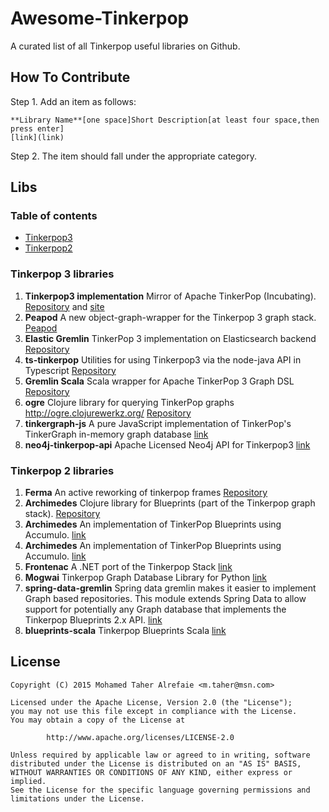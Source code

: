 # Awesome-Tinkerpop
A curated list of all Tinkerpop useful libraries on Github.

## How To Contribute
Step 1. Add an item as follows:
```
**Library Name**[one space]Short Description[at least four space,then press enter]
[link](link)
```

Step 2. The item should fall under the appropriate category.


## Libs
### Table of contents
* [Tinkerpop3](#Tinkerpop3)
* [Tinkerpop2](#Tinkerpop2)



### <A NAME="Tinkerpop3"></A>Tinkerpop 3 libraries
1. **Tinkerpop3 implementation** Mirror of Apache TinkerPop (Incubating). 
[Repository](https://github.com/apache/incubator-tinkerpop) and [site](http://tinkerpop.incubator.apache.org/)
1. **Peapod** A new object-graph-wrapper for the Tinkerpop 3 graph stack.
[Peapod](https://github.com/bayofmany/peapod)
1. **Elastic Gremlin** TinkerPop 3 implementation on Elasticsearch backend
[Repository](https://github.com/rmagen/elastic-gremlin)
1. **ts-tinkerpop** Utilities for using Tinkerpop3 via the node-java API in Typescript
[Repository](https://github.com/RedSeal-co/ts-tinkerpop)
1. **Gremlin Scala** Scala wrapper for Apache TinkerPop 3 Graph DSL
[Repository](https://github.com/mpollmeier/gremlin-scala)
1. **ogre** Clojure library for querying TinkerPop graphs http://ogre.clojurewerkz.org/
[Repository](https://github.com/clojurewerkz/ogre)
1. **tinkergraph-js** A pure JavaScript implementation of TinkerPop's TinkerGraph in-memory graph database
[link](https://github.com/jbmusso/tinkergraph-js)
1. **neo4j-tinkerpop-api** Apache Licensed Neo4j API for Tinkerpop3
[link](https://github.com/neo4j-contrib/neo4j-tinkerpop-api)


### <A NAME="Tinkerpop2"></A>Tinkerpop 2 libraries
1. **Ferma** An active reworking of tinkerpop frames
[Repository](https://github.com/Syncleus/Ferma)
1. **Archimedes** Clojure library for Blueprints (part of the Tinkerpop graph stack).
[Repository](https://github.com/clojurewerkz/archimedes)
1. **Archimedes** An implementation of TinkerPop Blueprints using Accumulo.
[link](https://github.com/JHUAPL/AccumuloGraph)
1. **Archimedes** An implementation of TinkerPop Blueprints using Accumulo.
[link](https://github.com/JHUAPL/AccumuloGraph)
1. **Frontenac** A .NET port of the Tinkerpop Stack
[link](https://github.com/Loupi/Frontenac)
1. **Mogwai** Tinkerpop Graph Database Library for Python
[link](https://github.com/platinummonkey/mogwai)
1. **spring-data-gremlin** Spring data gremlin makes it easier to implement Graph based repositories. This module extends Spring Data to allow support for potentially any Graph database that implements the Tinkerpop Blueprints 2.x API.
[link](https://github.com/gjrwebber/spring-data-gremlin)
1. **blueprints-scala** Tinkerpop Blueprints Scala
[link](https://github.com/anvie/blueprints-scala)


## License
```
Copyright (C) 2015 Mohamed Taher Alrefaie <m.taher@msn.com>

Licensed under the Apache License, Version 2.0 (the "License");
you may not use this file except in compliance with the License.
You may obtain a copy of the License at

        http://www.apache.org/licenses/LICENSE-2.0

Unless required by applicable law or agreed to in writing, software
distributed under the License is distributed on an "AS IS" BASIS,
WITHOUT WARRANTIES OR CONDITIONS OF ANY KIND, either express or implied.
See the License for the specific language governing permissions and
limitations under the License.
```
